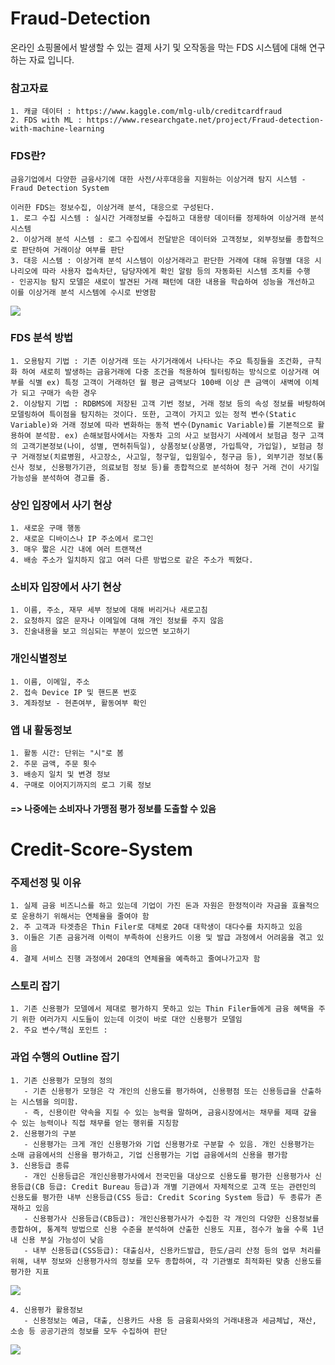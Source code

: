 # Fraud-Detection
온라인 쇼핑몰에서 발생할 수 있는 결제 사기 및 오작동을 막는 FDS 시스템에 대해 연구하는 자료 입니다. 

### 참고자료
```
1. 캐글 데이터 : https://www.kaggle.com/mlg-ulb/creditcardfraud
2. FDS with ML : https://www.researchgate.net/project/Fraud-detection-with-machine-learning
```

### FDS란?
```
금융기업에서 다양한 금융사기에 대한 사전/사후대응을 지원하는 이상거래 탐지 시스템 - Fraud Detection System

이러한 FDS는 정보수집, 이상거래 분석, 대응으로 구성된다.
1. 로그 수집 시스템 : 실시간 거래정보를 수집하고 대용량 데이터를 정제하여 이상거래 분석 시스템
2. 이상거래 분석 시스템 : 로그 수집에서 전달받은 데이터와 고객정보, 외부정보를 종합적으로 판단하여 거래이상 여부를 판단
3. 대응 시스템 : 이상거래 분석 시스템이 이상거래라고 판단한 거래에 대해 유형별 대응 시나리오에 따라 사용자 접속차단, 담당자에게 확인 알람 등의 자동화된 시스템 조치를 수행
- 인공지능 탐지 모델은 새로이 발견된 거래 패턴에 대한 내용을 학습하여 성능을 개선하고 이를 이상거래 분석 시스템에 수시로 반영함
```
<img src="https://www.2e.co.kr/news/photo/202012/301050_3752_120.jpg" />

### FDS 분석 방법
```
1. 오용탐지 기법 : 기존 이상거래 또는 사기거래에서 나타나는 주요 특징들을 조건화, 규칙화 하여 새로히 발생하는 금융거래에 다중 조건을 적용하여 필터링하는 방식으로 이상거래 여부를 식별 ex) 특정 고객이 거래하던 월 평균 금액보다 100배 이상 큰 금액이 새벽에 이체가 되고 구매가 속한 경우
2. 이상탐지 기법 : RDBMS에 저장된 고객 기번 정보, 거래 정보 등의 속성 정보를 바탕하여 모델링하여 특이점을 탐지하는 것이다. 또한, 고객이 가지고 있는 정적 변수(Static Variable)와 거래 정보에 따라 변화하는 동적 변수(Dynamic Variable)를 기본적으로 활용하여 분석함. ex) 손해보험사에서는 자동차 고의 사고 보험사기 사례에서 보험금 청구 고객의 고객기본정보(나이, 성별, 면허취득일), 상품정보(상품명, 가입특약, 가입일), 보험금 청구 거래정보(치료병원, 사고장소, 사고일, 청구일, 입원일수, 청구금 등), 외부기관 정보(통신사 정보, 신용평가기관, 의료보험 정보 등)를 종합적으로 분석하여 청구 거래 건이 사기일 가능성을 분석하여 경고를 줌.
```

### 상인 입장에서 사기 현상
    1. 새로운 구매 행동
    2. 새로운 디바이스나 IP 주소에서 로그인
    3. 매우 짧은 시간 내에 여러 트랜잭션
    4. 배송 주소가 일치하지 않고 여러 다른 방법으로 같은 주소가 찍혔다.

### 소비자 입장에서 사기 현상
    1. 이름, 주소, 재무 세부 정보에 대해 버리거나 새로고침
    2. 요청하지 않은 문자나 이메일에 대해 개인 정보를 주지 않음
    3. 진술내용을 보고 의심되는 부분이 있으면 보고하기

### 개인식별정보
    1. 이름, 이메일, 주소
    2. 접속 Device IP 및 핸드폰 번호
    3. 계좌정보 - 현존여부, 활동여부 확인

### 앱 내 활동정보
    1. 활동 시간: 단위는 "시"로 봄
    2. 주문 금액, 주문 횟수
    3. 배송지 일치 및 변경 정보
    4. 구매로 이어지기까지의 로그 기록 정보 

#### => 나중에는 소비자나 가맹점 평가 정보를 도출할 수 있음

# Credit-Score-System

### 주제선정 및 이유
    1. 실제 금융 비즈니스를 하고 있는데 기업이 가진 돈과 자원은 한정적이라 자금을 효율적으로 운용하기 위해서는 연체율을 줄여야 함
    2. 주 고객과 타겟층은 Thin Filer로 대체로 20대 대학생이 대다수를 차지하고 있음 
    3. 이들은 기존 금융거래 이력이 부족하여 신용카드 이용 및 발급 과정에서 어려움을 겪고 있음
    4. 결제 서비스 진행 과정에서 20대의 연체율을 예측하고 줄여나가고자 함

### 스토리 잡기
    1. 기존 신용평가 모델에서 제대로 평가하지 못하고 있는 Thin Filer들에게 금융 혜택을 주기 위한 여러가지 시도들이 있는데 이것이 바로 대안 신용평가 모델임
    2. 주요 변수/핵심 포인트 : 
    
### 과업 수행의 Outline 잡기
    1. 기존 신용평가 모형의 정의
       - 기존 신용평가 모형은 각 개인의 신용도를 평가하여, 신용평점 또는 신용등급을 산출하는 시스템을 의미함.
       - 즉, 신용이란 약속을 지킬 수 있는 능력을 말하며, 금융시장에서는 채무를 제때 갚을 수 있는 능력이나 직접 채무를 얻는 행위를 지칭함
    2. 신용평가의 구분
       - 신용평가는 크게 개인 신용평가와 기업 신용평가로 구분할 수 있음. 개인 신용평가는 소매 금융에서의 신용을 평가하고, 기업 신용평가는 기업 금융에서의 신용을 평가함
    3. 신용등급 종류
       - 개인 신용등급은 개인신용평가사에서 전국민을 대상으로 신용도를 평가한 신용평가사 신용등급(CB 등급: Credit Bureau 등급)과 개별 기관에서 자체적으로 고객 또는 관련인의 신용도를 평가한 내부 신용등급(CSS 등급: Credit Scoring System 등급) 두 종류가 존재하고 있음
       - 신용평가사 신용등급(CB등급): 개인신용평가사가 수집한 각 개인의 다양한 신용정보를 종합하여, 통계적 방법으로 신용 수준을 분석하여 산출한 신용도 지표, 점수가 높을 수록 1년 내 신용 부실 가능성이 낮음
       - 내부 신용등급(CSS등급): 대출심사, 신용카드발급, 한도/금리 산정 등의 업무 처리를 위해, 내부 정보와 신용평가사의 정보를 모두 종합하여, 각 기관별로 최적화된 맞춤 신용도를 평가한 지표

<img src="https://img1.daumcdn.net/thumb/R1280x0/?scode=mtistory2&fname=https%3A%2F%2Fblog.kakaocdn.net%2Fdn%2FcLkyZf%2Fbtqzb8DiomV%2FtSBxTm9u2iIHaJagRVIZK1%2Fimg.png" />

    4. 신용평가 활용정보
       - 신용정보는 예금, 대출, 신용카드 사용 등 금융회사와의 거래내용과 세금체납, 재산, 소송 등 공공기관의 정보를 모두 수집하여 판단

<img src="https://img1.daumcdn.net/thumb/R1280x0/?scode=mtistory2&fname=https%3A%2F%2Fblog.kakaocdn.net%2Fdn%2FslPwy%2Fbtqzb8i0H3Q%2Fk9BA34sRtN2A7hhuLhv0G1%2Fimg.png" />
